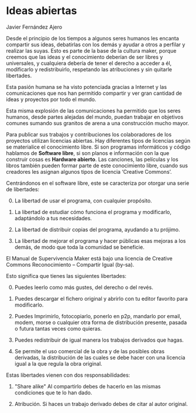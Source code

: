 # Ideas abiertas
Javier Fernández Ajero

Desde el principio de los tiempos a algunos seres humanos les encanta compartir sus ideas, debatirlas con los demás y ayudar a otros a perfilar y realizar las suyas. Esto es parte de la base de la cultura maker, porque creemos que las ideas y el conocimiento deberían de ser libres y universales, y cualquiera debería de tener el derecho a acceder a él, modificarlo y redistribuirlo, respetando las atribuciones y sin quitarle libertades.

Esta pasión humana se ha visto potenciada gracias a Internet y las comunicaciones que nos han permitido compartir y ver gran cantidad de ideas y proyectos por todo el mundo.

Esta misma explosión de las comunicaciones ha permitido que los seres humanos, desde partes alejadas del mundo, puedan trabajar en objetivos comunes sumando sus granitos de arena a una construcción mucho mayor.

Para publicar sus trabajos y contribuciones los colaboradores de los proyectos utilizan licencias abiertas. Hay diferentes tipos de licencias según se materialice el conocimiento libre. Si son programas informáticos y código hablamos de **Software libre**, si son planos e información con la que construir cosas es **Hardware abierto**. Las canciones, las películas y los libros también pueden formar parte de este conocimiento libre, cuando sus creadores les asignan algunos tipos de licencia ‘Creative Commons’.

Centrándonos en el software libre, este se caracteriza por otorgar una serie de libertades:

0. La libertad de usar el programa, con cualquier propósito.

1. La libertad de estudiar cómo funciona el programa y modificarlo, adaptándolo a tus necesidades.

2. La libertad de distribuir copias del programa, ayudando a tu prójimo.

3. La libertad de mejorar el programa y hacer públicas esas mejoras a los demás, de modo que toda la comunidad se beneficie.

El Manual de Supervivencia Maker está bajo una licencia de Creative Commons Reconocimiento – Compartir Igual (by-sa).

Esto significa que tienes las siguientes libertades:

0. Puedes leerlo como más gustes, del derecho o del revés.

1. Puedes descargar el fichero original y abrirlo con tu editor favorito para modificarlo.

2. Puedes Imprimirlo, fotocopiarlo, ponerlo en p2p, mandarlo por email, modem, morse o cualquier otra forma de distribución presente, pasada o futura tantas veces como quieras.

3. Puedes redistribuir de igual manera los trabajos derivados que hagas.

4. Se permite el uso comercial de la obra y de las posibles obras derivadas, la distribución de las cuales se debe hacer con una licencia igual a la que regula la obra original.

Estas libertades vienen con dos responsabilidades:

1. "Share alike" Al compartirlo debes de hacerlo en las mismas condiciones que te lo han dado.

2. Atribución. Si haces un trabajo derivado debes de citar al autor original.
